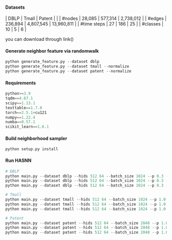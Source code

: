 #### Datasets

| DBLP        | Tmall   | Patent    |            |
| #nodes      | 28,085  | 577,314   | 2,738,012  |
| #edges      | 236,894 | 4,807,545 | 13,960,811 |
| #time steps | 27      | 186       | 25         |
| #classes    | 10      | 5         | 6          |

you can download through link()

#### Generate neighbor feature via randomwalk

```python
python generate_feature.py --dataset dblp
python generate_feature.py --dataset tmall --normalize
python generate_feature.py --dataset patent --normalize
```

#### Requirements

```python
python>=3.9
tqdm==4.67.1
scipy==1.13.1
texttable==1.7.0
torch==2.5.1+cu121 
numpy==1.22.4
numba==0.57.1
scikit_learn==1.6.1
```

#### Build neighborhood sampler

`python setup.py install`

#### Run HASNN

```python
# DBLP
python main.py --dataset dblp --hids 512 64 --batch_size 1024 --p 0.3 --train_size 0.4 --dropout 0.7
python main.py --dataset dblp --hids 512 64 --batch_size 1024 --p 0.3 --train_size 0.6 --dropout 0.7
python main.py --dataset dblp --hids 512 64 --batch_size 1024 --p 0.3 --train_size 0.8 --dropout 0.7

# Tmall
python main.py --dataset tmall --hids 512 64 --batch_size 1024 --p 1.0 --train_size 0.4 --dropout 0.8
python main.py --dataset tmall --hids 512 64 --batch_size 1024 --p 1.0 --train_size 0.6 --dropout 0.8
python main.py --dataset tmall --hids 512 64 --batch_size 1024 --p 1.0 --train_size 0.8 --dropout 0.8

# Patent
python main.py --dataset patent --hids 512 64 --batch_size 2048 --p 1.0 --train_size 0.8 --dropout 0.6
python main.py --dataset patent --hids 512 64 --batch_size 2048 --p 1.0 --train_size 0.8 --dropout 0.6
python main.py --dataset patent --hids 512 64 --batch_size 2048 --p 1.0 --train_size 0.8 --dropout 0.6

```

